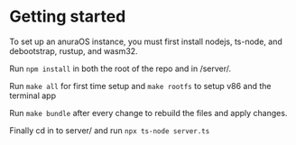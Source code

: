 # Getting started

To set up an anuraOS instance, you must first install nodejs, ts-node, and debootstrap, rustup, and wasm32.

Run `npm install` in both the root of the repo and in /server/.

Run `make all` for first time setup and `make rootfs` to setup v86 and the terminal app 

Run `make bundle` after every change to rebuild the files and apply changes.

Finally cd in to server/ and run `npx ts-node server.ts`
